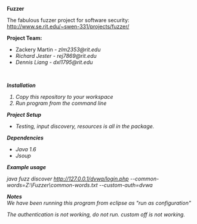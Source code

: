 <b>Fuzzer</b>

The fabulous fuzzer project for software security: http://www.se.rit.edu/~swen-331/projects/fuzzer/

<b>Project Team:</b>
<ul>
	<li>Zackery Martin - <i>zlm2353@rit.edu<i> <br></li>
	<li>Richard Jester - <i>rej7869@rit.edu<i> <br></li>
	<li>Dennis Liang - <i>dxl1795@rit.edu<i></li>
</ul><br>

<b>Installation</b><br>
<ol>
	<li>Copy this repository to your workspace</li>
	<li>Run program from the command line</li>
</ol>

<b>Project Setup</b><br>
<ul>
	<li>Testing, input discovery, resources is all in the package.</li>
</ul>

<b>Dependencies</b><br>
<ul>
	<li>Java 1.6</li>
	<li>Jsoup</li>
</ul>

<b>Example usage</b><br>

java fuzz discover http://127.0.0.1/dvwa/login.php --common-words=Z:\Fuzzer\common-words.txt --custom-auth=dvwa<br>


<b>Notes</b><br>
We have been running this program from eclipse as "run as configuration"

The authentication is not working, do not run.
custom off is not working.


